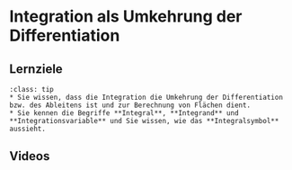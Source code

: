 # Integration als Umkehrung der Differentiation

## Lernziele

```{admonition} Lernziele 
:class: tip
* Sie wissen, dass die Integration die Umkehrung der Differentiation bzw. des Ableitens ist und zur Berechnung von Flächen dient.
* Sie kennen die Begriffe **Integral**, **Integrand** und **Integrationsvariable** und Sie wissen, wie das **Integralsymbol** aussieht.
```

## Videos

